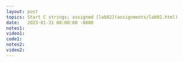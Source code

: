 ```yaml
---
layout: post
topics: Start C strings; assigned [lab02](assignments/lab02.html)
date:   2023-01-31 08:00:00 -0800
notes1: 
video1: 
code1:  
notes2: 
video2: 
---
```

